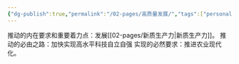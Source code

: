 ```yaml
---
{"dg-publish":true,"permalink":"/02-pages/高质量发展/","tags":["personal/blog","政治"]}
---
```


推动的内在要求和重要着力点：发展[[02-pages/新质生产力\|新质生产力]]。
推动的必由之路：加快实现高水平科技自立自强
实现的必然要求：推进农业现代化。
